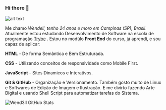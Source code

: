 ### Hi there 👋

<!--
**wend3ll-souza/wend3ll-souza** is a ✨ _special_ ✨ repository because its `README.md` (this file) appears on your GitHub profile.

Here are some ideas to get you started:

- 🔭 I’m currently working on ...
- 🌱 I’m currently learning ...
- 👯 I’m looking to collaborate on ...
- 🤔 I’m looking for help with ...
- 💬 Ask me about ...
- 📫 How to reach me: ...
- 😄 Pronouns: ...
- ⚡ Fun fact: ...
-->

![alt text](https://acegif.com/wp-content/gifs/ola-10.gif)

Me chamo _Wendell, tenho 24 anos e moro em Campinas (SP), Brasil_. Atualmente estou estudando Desenvolvimento de Software na escola de programação <a href='https://www.betrybe.com/' target ='_blank' >Trybe</a> . Estou no modúlo **Front End** do curso, já aprendi, e sou capaz de aplicar:

 **HTML** - De forma Semântica e Bem Estruturada.
 
 **CSS** - Utilizando conceitos de responsividade como Mobile First.
 
 **JavaScript** - Sites Dinamicos e Interativos.
 
 **Git & GitHub** - Organização e Versionamento.
Também gosto muito de  Linux e Softwares de Edição de Imagem e Ilustração. E me divirto fazendo Arte Digital e usando Shell Script para automatizar tarefas do Sistema.

![Wend3ll GitHub Stats](https://github-readme-stats.vercel.app/api?username=wend3ll-souza&show_icons=true)

